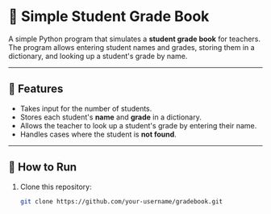 # 📝 Simple Student Grade Book

A simple Python program that simulates a **student grade book** for teachers.  
The program allows entering student names and grades, storing them in a dictionary, and looking up a student's grade by name.

---

## 🚀 Features
- Takes input for the number of students.
- Stores each student's **name** and **grade** in a dictionary.
- Allows the teacher to look up a student's grade by entering their name.
- Handles cases where the student is **not found**.

---

## 📂 How to Run
1. Clone this repository:
   ```bash
   git clone https://github.com/your-username/gradebook.git
